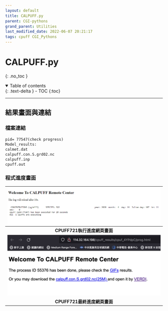 ```yaml
---
layout: default
title: CALPUFF.py 
parent: CGI-pythons
grand_parent: Utilities
last_modified_date: 2022-06-07 20:21:17
tags: cpuff CGI_Pythons
---
```

# CALPUFF.py
{: .no_toc }

<details open markdown="block">
  <summary>
    Table of contents
  </summary>
  {: .text-delta }
- TOC
{:toc}
</details>

---


## 結果畫面與連結

### 檔案連結

```
pid= 77547(check progress)
Model_results:
calmet.dat
calpuff.con.S.grd02.nc
calpuff.inp
cpuff.out
```
### 程式進度畫面

| ![CPUFF_prog.PNG](https://raw.githubusercontent.com/sinotec2/Focus-on-Air-Quality/main/assets/images/CPUFF_prog.PNG)|
|:-:|
| <b>CPUFF721執行進度網頁畫面</b>|
| ![CPUFF_nc.PNG](https://raw.githubusercontent.com/sinotec2/Focus-on-Air-Quality/main/assets/images/CPUFF_nc.PNG)|
| <b>CPUFF721最終進度網頁畫面</b>|
